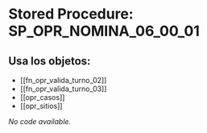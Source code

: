 # Stored Procedure: SP_OPR_NOMINA_06_00_01

## Usa los objetos:
- [[fn_opr_valida_turno_02]]
- [[fn_opr_valida_turno_03]]
- [[opr_casos]]
- [[opr_sitios]]

*No code available.*
